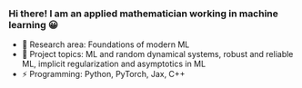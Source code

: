  ### Hi there! I am an applied mathematician working in machine learning 😀

 - 🔭 Research area: Foundations of modern ML
 - 🌱 Project topics: ML and random dynamical systems, robust and reliable ML, implicit regularization and asymptotics in ML
 - ⚡ Programming: Python, PyTorch, Jax, C++

